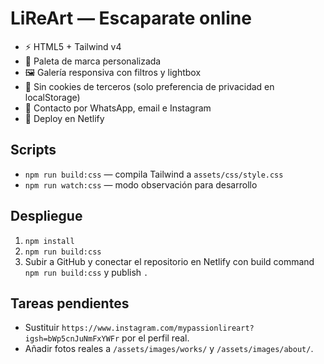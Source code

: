 # LiReArt — Escaparate online

- ⚡ HTML5 + Tailwind v4
- 🎨 Paleta de marca personalizada
- 🖼️ Galería responsiva con filtros y lightbox
- 🔐 Sin cookies de terceros (solo preferencia de privacidad en localStorage)
- 📱 Contacto por WhatsApp, email e Instagram
- 🚀 Deploy en Netlify

## Scripts
- `npm run build:css` — compila Tailwind a `assets/css/style.css`
- `npm run watch:css` — modo observación para desarrollo

## Despliegue
1. `npm install`
2. `npm run build:css`
3. Subir a GitHub y conectar el repositorio en Netlify con build command `npm run build:css` y publish `.`

## Tareas pendientes
- Sustituir `https://www.instagram.com/mypassionlireart?igsh=bWp5cnJuNmFxYWFr` por el perfil real.
- Añadir fotos reales a `/assets/images/works/` y `/assets/images/about/`.